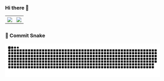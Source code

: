 ### Hi there 👋

<!--
**amimenezes/amimenezes** is a ✨ _special_ ✨ repository because its `README.md` (this file) appears on your GitHub profile.

Here are some ideas to get you started:

- 🔭 I’m currently working on ...
- 🌱 I’m currently learning ...
- 👯 I’m looking to collaborate on ...
- 🤔 I’m looking for help with ...
- 💬 Ask me about ...
- 📫 How to reach me: ...
- 😄 Pronouns: ...
- ⚡ Fun fact: ...
-->

<center>     <table align="center">       <tr>           <td>               <img width="900px" align="center" src="https://github-readme-stats.vercel.app/api?username=amimenezes&count_private=true&hide_border=true&theme=tokyonight" />           </td>           <td>               <img align="center" width="850px" src="https://github-readme-stats.vercel.app/api/top-langs/?username=amimenezes&layout=compact&hide_border=true&theme=tokyonight" />                   </td>       </tr>       </table> 
</center>

##
### :snake:  Commit Snake
   
   ![Snake animation](https://github.com/amimenezes/amimenezes/blob/main/github-contribution-grid-snake.svg)
   
</div>
